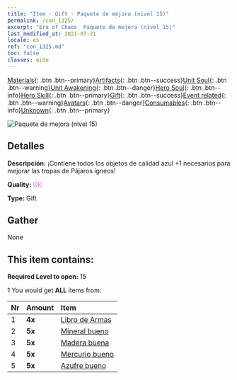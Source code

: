 ```yaml
---
title: "Item - Gift - Paquete de mejora (nivel 15)"
permalink: /con_1325/
excerpt: "Era of Chaos  Paquete de mejora (nivel 15)"
last_modified_at: 2021-07-21
locale: es
ref: "con_1325.md"
toc: false
classes: wide
---
```

 [Materials](/ItemsES/){: .btn .btn--primary}[Artifacts](/ItemsES/Artifacts/){: .btn .btn--success}[Unit Soul](/ItemsES/UnitSoul/){: .btn .btn--warning}[Unit Awakening](/ItemsES/UnitAwakening/){: .btn .btn--danger}[Hero Soul](/ItemsES/HeroSoul/){: .btn .btn--info}[Hero Skill](/ItemsES/HeroSkill/){: .btn .btn--primary}[Gift](/ItemsES/Gift/){: .btn .btn--success}[Event related](/ItemsES/Events/){: .btn .btn--warning}[Avatars](/ItemsES/Avatars/){: .btn .btn--danger}[Consumables](/ItemsES/Consumables/){: .btn .btn--info}[Unknown](/ItemsES/Unknown/){: .btn .btn--primary}

 ![Paquete de mejora (nivel 15)](/images/t/i_906001.png)

## Detalles
 **Descripción:** ¡Contiene todos los objetos de calidad azul +1 necesarios para mejorar las tropas de Pájaros ígneos!

 **Quality:** <span style="color: #DA70D6">OK</span>

 **Type:** Gift

## Gather

  None

## This item contains:

 **Required Level to open:** 15

 1 You would get **ALL** items  from:

  | Nr | Amount |     Item    |
  |:---|:-------|:------------|
  | 1 |  **4x** | [Libro de Armas](/ItemsES/mat_18/) |  | 
  | 2 |  **5x** | [Mineral bueno](/ItemsES/mat_12/) |  | 
  | 3 |  **5x** | [Madera buena](/ItemsES/mat_13/) |  | 
  | 4 |  **5x** | [Mercurio bueno](/ItemsES/mat_14/) |  | 
  | 5 |  **5x** | [Azufre bueno](/ItemsES/mat_15/) |  | 
